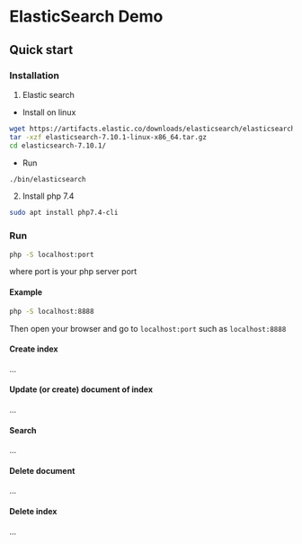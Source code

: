 # ElasticSearch Demo

## Quick start

### Installation

1. Elastic search

- Install on linux

```bash
wget https://artifacts.elastic.co/downloads/elasticsearch/elasticsearch-7.10.1-linux-x86_64.tar.gz
tar -xzf elasticsearch-7.10.1-linux-x86_64.tar.gz
cd elasticsearch-7.10.1/
```

- Run

```bash
./bin/elasticsearch
```

2. Install php 7.4

```bash
sudo apt install php7.4-cli
```

### Run

```bash
php -S localhost:port
```
where port is your php server port

#### Example

```bash
php -S localhost:8888
```

Then open your browser and go to `localhost:port` such as `localhost:8888`

#### Create index

...

#### Update (or create) document of index

...

#### Search

...

#### Delete document

...

#### Delete index

...